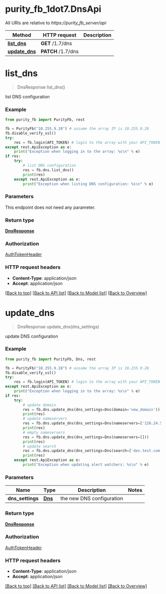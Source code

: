 # purity_fb_1dot7.DnsApi

All URIs are relative to *https://purity_fb_server/api*

Method | HTTP request | Description
------------- | ------------- | -------------
[**list_dns**](DnsApi.md#list_dns) | **GET** /1.7/dns | 
[**update_dns**](DnsApi.md#update_dns) | **PATCH** /1.7/dns | 


# **list_dns**
> DnsResponse list_dns()



list DNS configuration

### Example 
```python
from purity_fb import PurityFb, rest

fb = PurityFb("10.255.9.28") # assume the array IP is 10.255.9.28
fb.disable_verify_ssl()
try:
    res = fb.login(API_TOKEN) # login to the array with your API_TOKEN
except rest.ApiException as e:
    print("Exception when logging in to the array: %s\n" % e)
if res:
    try:
        # list DNS configuration
        res = fb.dns.list_dns()
        print(res)
    except rest.ApiException as e:
        print("Exception when listing DNS configuration: %s\n" % e)
```

### Parameters
This endpoint does not need any parameter.

### Return type

[**DnsResponse**](DnsResponse.md)

### Authorization

[AuthTokenHeader](index.md#AuthTokenHeader)

### HTTP request headers

 - **Content-Type**: application/json
 - **Accept**: application/json

[[Back to top]](#) [[Back to API list]](index.md#endpoint-properties) [[Back to Model list]](index.md#documentation-for-models) [[Back to Overview]](index.md)

# **update_dns**
> DnsResponse update_dns(dns_settings)



update DNS configuration

### Example 
```python
from purity_fb import PurityFb, Dns, rest

fb = PurityFb("10.255.9.28") # assume the array IP is 10.255.9.28
fb.disable_verify_ssl()
try:
    res = fb.login(API_TOKEN) # login to the array with your API_TOKEN
except rest.ApiException as e:
    print("Exception when logging in to the array: %s\n" % e)
if res:
    try:
        # update domain
        res = fb.dns.update_dns(dns_settings=Dns(domain='new_domain'))
        print(res)
        # update nameservers
        res = fb.dns.update_dns(dns_settings=Dns(nameservers=['126.24.5.1', '126.24.5.2']))
        print(res)
        # empty nameservers
        res = fb.dns.update_dns(dns_settings=Dns(nameservers=[]))
        print(res)
        # update search
        res = fb.dns.update_dns(dns_settings=Dns(search=['dev.test.com', 'test.com']))
        print(res)
    except rest.ApiException as e:
        print("Exception when updating alert watchers: %s\n" % e)
```

### Parameters

Name | Type | Description  | Notes
------------- | ------------- | ------------- | -------------
 **dns_settings** | [**Dns**](Dns.md)| the new DNS configuration | 

### Return type

[**DnsResponse**](DnsResponse.md)

### Authorization

[AuthTokenHeader](index.md#AuthTokenHeader)

### HTTP request headers

 - **Content-Type**: application/json
 - **Accept**: application/json

[[Back to top]](#) [[Back to API list]](index.md#endpoint-properties) [[Back to Model list]](index.md#documentation-for-models) [[Back to Overview]](index.md)

